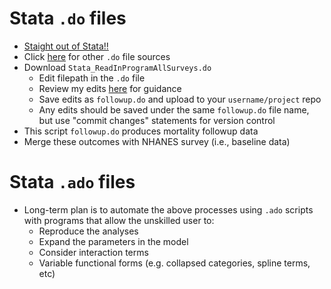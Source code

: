 # Stata `.do` files

- [Staight out of Stata!!](dyndoc.html)
- Click [here](https://ftp.cdc.gov/pub/HEALTH_STATISTICS/NCHS/datalinkage/linked_mortality/) for other `.do` file sources
- Download `Stata_ReadInProgramAllSurveys.do`
   - Edit filepath in the `.do` file
   - Review my edits [here](https://github.com/jhustata/project/blob/main/followup.do) for guidance
   - Save edits as `followup.do` and upload to your `username/project` repo
   - Any edits should be saved under the same `followup.do` file name, but use "commit changes" statements for version control
- This script `followup.do` produces mortality followup data
- Merge these outcomes with NHANES survey (i.e., baseline data)

# Stata `.ado` files
- Long-term plan is to automate the above processes using `.ado` scripts with programs that allow the unskilled user to:
   - Reproduce the analyses
   - Expand the parameters in the model
   - Consider interaction terms
   - Variable functional forms (e.g. collapsed categories, spline terms, etc) 



